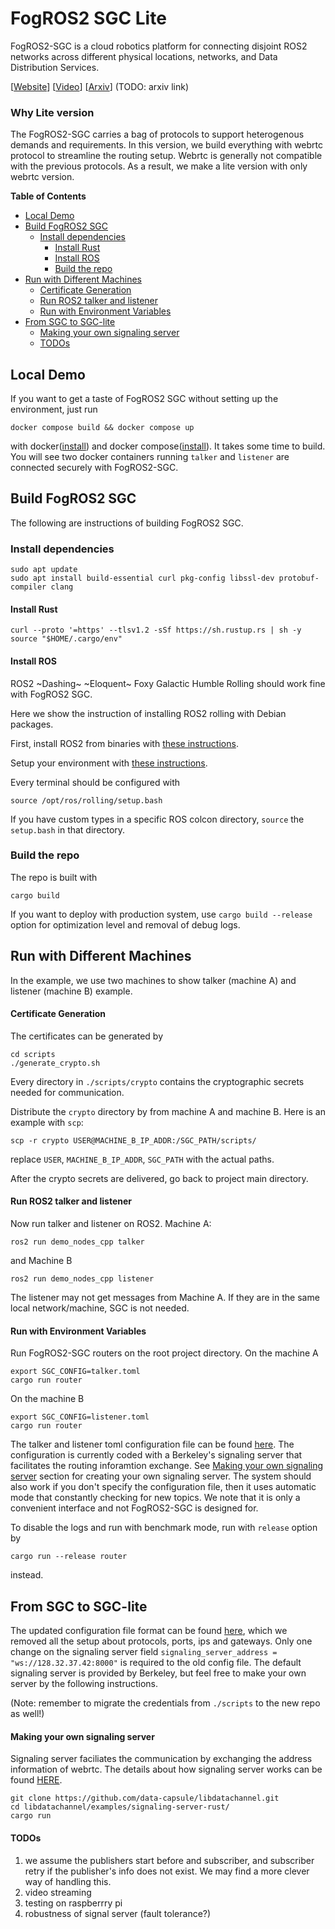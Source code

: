 # FogROS2 SGC Lite

FogROS2-SGC is a cloud robotics platform for connecting disjoint ROS2 networks across different physical locations, networks, and Data Distribution Services. 

\[[Website](https://sites.google.com/view/fogros2-sgc)\] \[[Video](https://youtu.be/hVVFVGLcK0c)\] \[[Arxiv](https://arxiv.org/abs/2210.11691)\] (TODO: arxiv link)

### Why Lite version 

The FogROS2-SGC carries a bag of protocols to support heterogenous demands and requirements. In this version, we build everything with webrtc protocol to streamline the routing setup. Webrtc is generally not compatible with the previous protocols. As a result, we make a lite version with only webrtc version. 

<!-- START doctoc generated TOC please keep comment here to allow auto update -->
<!-- DON'T EDIT THIS SECTION, INSTEAD RE-RUN doctoc TO UPDATE -->
**Table of Contents**

- [Local Demo](#local-demo)
- [Build FogROS2 SGC](#build-fogros2-sgc)
  - [Install dependencies](#install-dependencies)
    - [Install Rust](#install-rust)
    - [Install ROS](#install-ros)
    - [Build the repo](#build-the-repo)
- [Run with Different Machines](#run-with-different-machines)
    - [Certificate Generation](#certificate-generation)
    - [Run ROS2 talker and listener](#run-ros2-talker-and-listener)
    - [Run with Environment Variables](#run-with-environment-variables)
- [From SGC to SGC-lite](#from-sgc-to-sgc-lite)
    - [Making your own signaling server](#making-your-own-signaling-server)
    - [TODOs](#todos)

<!-- END doctoc generated TOC please keep comment here to allow auto update -->



## Local Demo 
If you want to get a taste of FogROS2 SGC without setting up the environment, just run 
```
docker compose build && docker compose up 
```
with docker([install](https://docs.docker.com/get-docker/)) and docker compose([install](https://docs.docker.com/compose/install/linux/)). 
It takes some time to build. You will see two docker containers running `talker` and `listener` are connected securely with FogROS2-SGC.


## Build FogROS2 SGC 
The following are instructions of building FogROS2 SGC. 

### Install dependencies 
```
sudo apt update
sudo apt install build-essential curl pkg-config libssl-dev protobuf-compiler clang
```

#### Install Rust 
```
curl --proto '=https' --tlsv1.2 -sSf https://sh.rustup.rs | sh -y
source "$HOME/.cargo/env"
```

#### Install ROS 
ROS2 ~Dashing~ ~Eloquent~ Foxy Galactic Humble Rolling should work fine with FogROS2 SGC. 

Here we show the instruction of installing ROS2 rolling with Debian packages. 

First, install ROS2 from binaries with [these instructions](https://docs.ros.org/en/rolling/Installation/Ubuntu-Install-Debians.html).

Setup your environment with [these instructions](https://docs.ros.org/en/rolling/Installation/Ubuntu-Install-Debians.html#environment-setup).

Every terminal should be configured with 
```
source /opt/ros/rolling/setup.bash
````

If you have custom types in a specific ROS colcon directory, `source` the `setup.bash` in that directory. 


### Build the repo 

The repo is built with 
```
cargo build
```
If you want to deploy with production system, use `cargo build --release` option for optimization level and removal of debug logs. 

## Run with Different Machines
In the example, we use two machines to show talker (machine A) and listener (machine B) example. 

#### Certificate Generation
The certificates can be generated by 
```
cd scripts
./generate_crypto.sh
```
Every directory in `./scripts/crypto` contains the cryptographic secrets needed for communication. 

Distribute the `crypto` directory by from machine A and machine B. Here is an example with `scp`: 
```
scp -r crypto USER@MACHINE_B_IP_ADDR:/SGC_PATH/scripts/
```
replace `USER`, `MACHINE_B_IP_ADDR`, `SGC_PATH` with the actual paths.

After the crypto secrets are delivered, go back to project main directory. 

#### Run ROS2 talker and listener
Now run talker and listener on ROS2. 
Machine A:
```
ros2 run demo_nodes_cpp talker
```
and
Machine B 
```
ros2 run demo_nodes_cpp listener
```

The listener may not get messages from Machine A. If they are in the same local network/machine, SGC is not needed.

#### Run with Environment Variables 
Run FogROS2-SGC routers on the root project directory. 
On the machine A
```
export SGC_CONFIG=talker.toml
cargo run router
```
On the machine B
```
export SGC_CONFIG=listener.toml
cargo run router
```

The talker and listener toml configuration file can be found [here](./src/resources/README.md). The configuration is currently coded with a Berkeley's signaling server that facilitates the routing inforamtion exchange. See [Making your own signaling server](#making-your-own-signaling-server) section for creating your own signaling server.
The system should also work if you don't specify the configuration file, then it uses automatic mode that 
constantly checking for new topics. We note that it is only a convenient interface and not FogROS2-SGC is designed for.

To disable the logs and run with benchmark mode, run with `release` option by 
```
cargo run --release router
```
instead.


## From SGC to SGC-lite
The updated configuration file format can be found [here](./src/resources/README.md), which we removed all the setup about protocols, ports, ips and gateways. Only one change on the signaling server field `signaling_server_address = "ws://128.32.37.42:8000"` is required to the old config file. The default signaling server is provided by Berkeley, but feel free to make your own server by the following instructions.

(Note: remember to migrate the credentials from `./scripts` to the new repo as well!)


#### Making your own signaling server
Signaling server faciliates the communication by exchanging the address information of webrtc. The details about how signaling server works can be found [HERE](./docs/webrtc.md).
```
git clone https://github.com/data-capsule/libdatachannel.git
cd libdatachannel/examples/signaling-server-rust/
cargo run
```

#### TODOs 
1. we assume the publishers start before and subscriber, and subscriber retry if the publisher's info does not exist. We may find a more clever way of handling this. 
2. video streaming
3. testing on raspberrry pi
4. robustness of signal server (fault tolerance?)